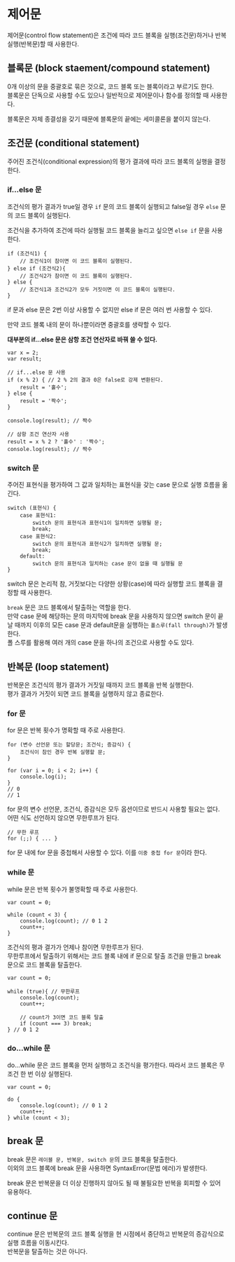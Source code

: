 # 제어문

제어문(control flow statement)은 조건에 따라 코드 블록을 실행(조건문)하거나 반복 실행(반복문)할 때 사용한다.

## 블록문 (block staement/compound statement)

0개 이상의 문을 중괄호로 묶은 것으로, 코드 블록 또는 블록이라고 부르기도 한다.
<br>블록문은 단독으로 사용할 수도 있으나 일반적으로 제어문이나 함수를 정의할 때 사용한다.

블록문은 자체 종결성을 갖기 때문에 블록문의 끝에는 세미콜론을 붙이지 않는다.

## 조건문 (conditional statement)

주어진 조건식(conditional expression)의 평가 결과에 따라 코드 블록의 실행을 결정한다.

### if...else 문

조건식의 평가 결과가 true일 경우 `if` 문의 코드 블록이 실행되고 false일 경우 `else` 문의 코드 블록이 실행된다.

조건식을 추가하여 조건에 따라 실행될 코드 블록을 늘리고 싶으면 `else if` 문을 사용한다.

```
if (조건식1) {
    // 조건식1이 참이면 이 코드 블록이 실행된다.
} else if (조건식2){
    // 조건식2가 참이면 이 코드 블록이 실행된다.
} else {
    // 조건식1과 조건식2가 모두 거짓이면 이 코드 블록이 실행된다.
}
```

if 문과 else 문은 2번 이상 사용할 수 없지만 else if 문은 여러 번 사용할 수 있다.

만약 코드 블록 내의 문이 하나뿐이라면 중괄호를 생략할 수 있다.

**대부분의 if...else 문은 삼항 조건 연산자로 바꿔 쓸 수 있다.**

```
var x = 2;
var result;

// if...else 문 사용
if (x % 2) { // 2 % 2의 결과 0은 false로 강제 변환된다.
    result = '홀수';
} else {
    result = '짝수';
}

console.log(result); // 짝수

// 삼항 조건 연산자 사용
result = x % 2 ? '홀수' : '짝수';
console.log(result); // 짝수
```

### switch 문

주어진 표현식을 평가하여 그 값과 일치하는 표현식을 갖는 case 문으로 실행 흐름을 옮긴다.

```
switch (표현식) {
    case 표현식1:
        switch 문의 표현식과 표현식1이 일치하면 실행될 문;
        break;
    case 표현식2:
        switch 문의 표현식과 표현식2가 일치하면 실행될 문;
        break;
    default:
        switch 문의 표현식과 일치하는 case 문이 없을 때 실행될 문
}
```

switch 문은 논리적 참, 거짓보다는 다양한 상황(case)에 따라 실행할 코드 블록을 결정할 때 사용한다.

`break` 문은 코드 블록에서 탈출하는 역할을 한다.
<br>만약 case 문에 해당하는 문의 마지막에 break 문을 사용하지 않으면 switch 문이 끝날 때까지 이후의 모든 case 문과 default문을 실행하는 `폴스루(fall through)`가 발생한다.
<br>폴 스루를 활용해 여러 개의 case 문을 하나의 조건으로 사용할 수도 있다.

## 반복문 (loop statement)

반복문은 조건식의 평가 결과가 거짓일 때까지 코드 블록을 반복 실행한다.
<br>평가 결과가 거짓이 되면 코드 블록을 실행하지 않고 종료한다.

### for 문

for 문은 반복 횟수가 명확할 때 주로 사용한다.

```
for (변수 선언문 또는 할당문; 조건식; 증감식) {
    조건식이 참인 경우 반복 실행할 문;
}
```

```
for (var i = 0; i < 2; i++) {
    console.log(i);
}
// 0
// 1
```

for 문의 변수 선언문, 조건식, 증감식은 모두 옵션이므로 반드시 사용할 필요는 없다.
<br>어떤 식도 선언하지 않으면 무한루프가 된다.

```
// 무한 루프
for (;;) { ... }
```

for 문 내에 for 문을 중첩해서 사용할 수 있다. 이를 `이중 중첩 for 문`이라 한다.

### while 문

while 문은 반복 횟수가 불명확할 때 주로 사용한다.

```
var count = 0;

while (count < 3) {
    console.log(count); // 0 1 2
    count++;
}
```

조건식의 평과 결가가 언제나 참이면 무한루프가 된다.
<br>무한루프에서 탈출하기 위해서는 코드 블록 내에 if 문으로 탈출 조건을 만들고 break 문으로 코드 블록을 탈출한다.

```
var count = 0;

while (true){ // 무한루프
    console.log(count);
    count++;

    // count가 3이면 코드 블록 탈출
    if (count === 3) break;
} // 0 1 2
```

### do...while 문

do...while 문은 코드 블록을 먼저 실행하고 조건식을 평가한다. 따라서 코드 블록은 무조건 한 번 이상 실행된다.

```
var count = 0;

do {
    console.log(count); // 0 1 2
    count++;
} while (count < 3);
```

## break 문

break 문은 `레이블 문, 반복문, switch 문`의 코드 블록을 탈출한다.
<br> 이외의 코드 블록에 break 문을 사용하면 SyntaxError(문법 에러)가 발생한다.

break 문은 반복문을 더 이상 진행하지 않아도 될 때 불필요한 반복을 회피할 수 있어 유용하다.

## continue 문

continue 문은 반복문의 코드 블록 실행을 현 시점에서 중단하고 반복문의 증감식으로 실행 흐름을 이동시킨다. <br> 반복문을 탈출하는 것은 아니다.
